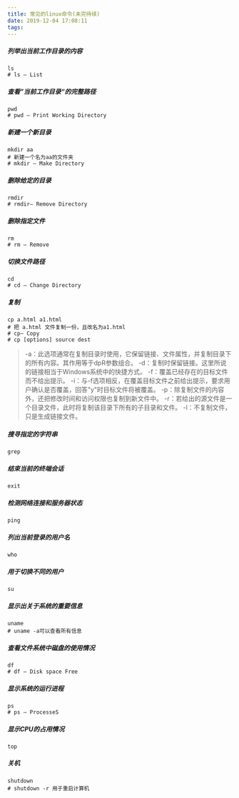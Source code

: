 ```yaml
---
title: 常见的linux命令(未完待续)
date: 2019-12-04 17:08:11
tags:
---
```

##### 列举出当前工作目录的内容
```
ls
# ls — List
```
##### 查看”当前工作目录“的完整路径
```
pwd
# pwd — Print Working Directory
```
##### 新建一个新目录
```
mkdir aa
# 新建一个名为aa的文件夹
# mkdir — Make Directory
```

##### 删除给定的目录
```
rmdir
# rmdir— Remove Directory
```

##### 删除指定文件
```
rm
# rm — Remove
```
##### 切换文件路径
```
cd
# cd — Change Directory
```
##### 复制
```
cp a.html a1.html
# 把 a.html 文件复制一份，且改名为a1.html
# cp— Copy
# cp [options] source dest
```
> -a：此选项通常在复制目录时使用，它保留链接、文件属性，并复制目录下的所有内容。其作用等于dpR参数组合。
-d：复制时保留链接。这里所说的链接相当于Windows系统中的快捷方式。
-f：覆盖已经存在的目标文件而不给出提示。
-i：与-f选项相反，在覆盖目标文件之前给出提示，要求用户确认是否覆盖，回答"y"时目标文件将被覆盖。
-p：除复制文件的内容外，还把修改时间和访问权限也复制到新文件中。
-r：若给出的源文件是一个目录文件，此时将复制该目录下所有的子目录和文件。
-l：不复制文件，只是生成链接文件。

##### 搜寻指定的字符串
```
grep
```

##### 结束当前的终端会话
```
exit
```

##### 检测网络连接和服务器状态
```
ping
```

##### 列出当前登录的用户名
```
who
```

##### 用于切换不同的用户
```
su
```
##### 显示出关于系统的重要信息
```
uname
# uname -a可以查看所有信息
```

##### 查看文件系统中磁盘的使用情况
```
df
# df — Disk space Free
```

##### 显示系统的运行进程
```
ps
# ps — ProcesseS
```

##### 显示CPU的占用情况
```
top
```
##### 关机
```
shutdown
# shutdown -r 用于重启计算机
```
